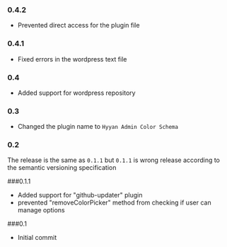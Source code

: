 ### 0.4.2

* Prevented direct access for the plugin file

### 0.4.1

* Fixed errors in the wordpress text file

### 0.4

* Added support for wordpress repository

### 0.3

* Changed the plugin name to ```Hyyan Admin Color Schema```

### 0.2
 
The release is the same as ```0.1.1``` but ```0.1.1``` is wrong release according
to the semantic versioning specification

###0.1.1

* Added support for "github-updater" plugin
* prevented "removeColorPicker" method from checking if user can manage options

###0.1

* Initial commit
